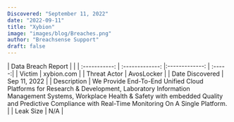 ```yaml
---
Discovered: "September 11, 2022"
date: "2022-09-11"
title: "Xybion"
image: "images/blog/Breaches.png"
author: "Breachsense Support"
draft: false
---
```


| Data Breach Report           |              | 
| :-----------: | :-------------:     |:-------------:    | :-----:|
| Victim      | xybion.com      | 
| Threat Actor      | AvosLocker      | 
| Date Discovered      | Sep 11, 2022      | 
| Description      | We Provide End-To-End Unified Cloud Platforms for Research & Development, Laboratory Information Management Systems, Workplace Health & Safety with embedded Quality and Predictive Compliance with Real-Time Monitoring On A Single Platform.      | 
| Leak Size      | N/A      | 

